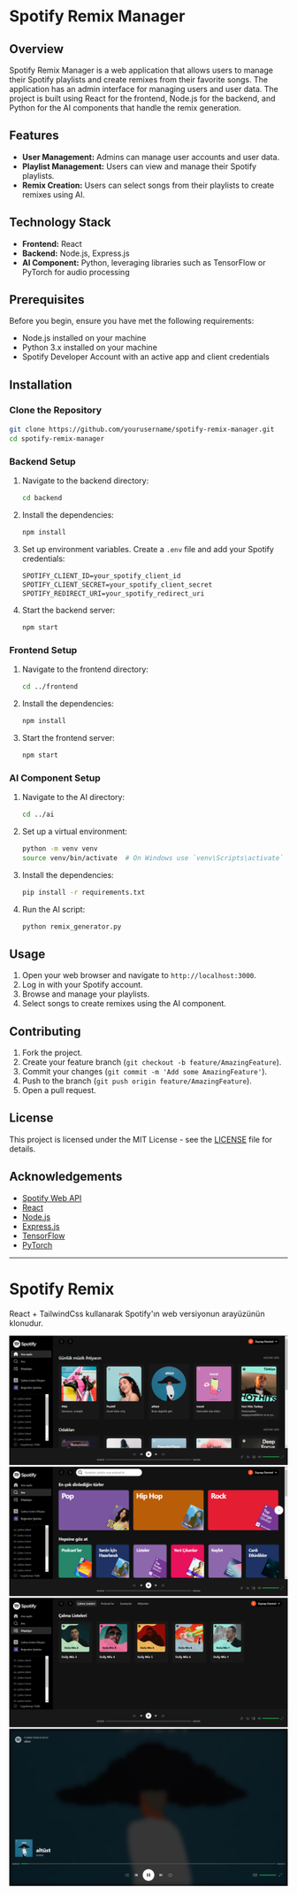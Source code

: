 
# Spotify Remix Manager

## Overview
Spotify Remix Manager is a web application that allows users to manage their Spotify playlists and create remixes from their favorite songs. The application has an admin interface for managing users and user data. The project is built using React for the frontend, Node.js for the backend, and Python for the AI components that handle the remix generation.

## Features
- **User Management:** Admins can manage user accounts and user data.
- **Playlist Management:** Users can view and manage their Spotify playlists.
- **Remix Creation:** Users can select songs from their playlists to create remixes using AI.

## Technology Stack
- **Frontend:** React
- **Backend:** Node.js, Express.js
- **AI Component:** Python, leveraging libraries such as TensorFlow or PyTorch for audio processing

## Prerequisites
Before you begin, ensure you have met the following requirements:
- Node.js installed on your machine
- Python 3.x installed on your machine
- Spotify Developer Account with an active app and client credentials

## Installation

### Clone the Repository
```bash
git clone https://github.com/yourusername/spotify-remix-manager.git
cd spotify-remix-manager
```

### Backend Setup
1. Navigate to the backend directory:
    ```bash
    cd backend
    ```
2. Install the dependencies:
    ```bash
    npm install
    ```
3. Set up environment variables. Create a `.env` file and add your Spotify credentials:
    ```plaintext
    SPOTIFY_CLIENT_ID=your_spotify_client_id
    SPOTIFY_CLIENT_SECRET=your_spotify_client_secret
    SPOTIFY_REDIRECT_URI=your_spotify_redirect_uri
    ```
4. Start the backend server:
    ```bash
    npm start
    ```

### Frontend Setup
1. Navigate to the frontend directory:
    ```bash
    cd ../frontend
    ```
2. Install the dependencies:
    ```bash
    npm install
    ```
3. Start the frontend server:
    ```bash
    npm start
    ```

### AI Component Setup
1. Navigate to the AI directory:
    ```bash
    cd ../ai
    ```
2. Set up a virtual environment:
    ```bash
    python -m venv venv
    source venv/bin/activate  # On Windows use `venv\Scripts\activate`
    ```
3. Install the dependencies:
    ```bash
    pip install -r requirements.txt
    ```
4. Run the AI script:
    ```bash
    python remix_generator.py
    ```

## Usage
1. Open your web browser and navigate to `http://localhost:3000`.
2. Log in with your Spotify account.
3. Browse and manage your playlists.
4. Select songs to create remixes using the AI component.

## Contributing
1. Fork the project.
2. Create your feature branch (`git checkout -b feature/AmazingFeature`).
3. Commit your changes (`git commit -m 'Add some AmazingFeature'`).
4. Push to the branch (`git push origin feature/AmazingFeature`).
5. Open a pull request.

## License
This project is licensed under the MIT License - see the [LICENSE](LICENSE) file for details.

## Acknowledgements
- [Spotify Web API](https://developer.spotify.com/documentation/web-api/)
- [React](https://reactjs.org/)
- [Node.js](https://nodejs.org/)
- [Express.js](https://expressjs.com/)
- [TensorFlow](https://www.tensorflow.org/)
- [PyTorch](https://pytorch.org/)

---
# Spotify Remix

React + TailwindCss kullanarak Spotify'ın web versiyonun arayüzünün klonudur.

![home](https://github.com/zeynep-dmrl/spotify-react-clone/blob/master/img/home.png) 
![search](https://github.com/zeynep-dmrl/spotify-react-clone/blob/master/img/search.png)
![collection](https://github.com/zeynep-dmrl/spotify-react-clone/blob/master/img/collection.png) 
![fullscreen](https://github.com/zeynep-dmrl/spotify-react-clone/blob/master/img/2022-08-24.png)

